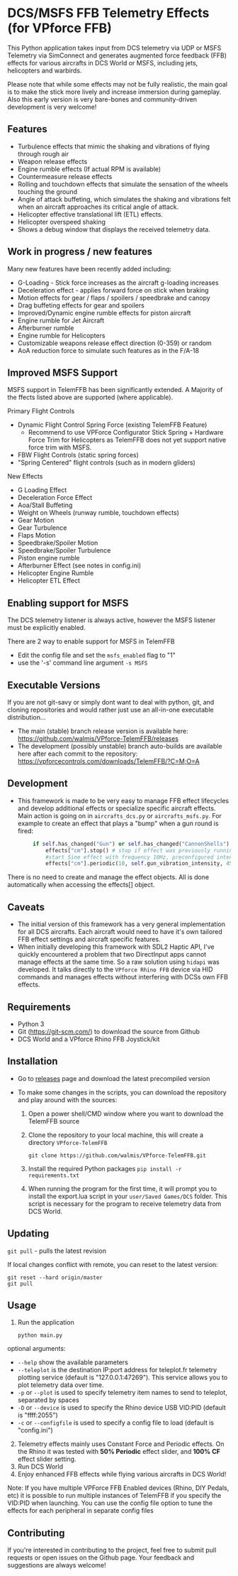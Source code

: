 
# DCS/MSFS FFB Telemetry Effects (for VPforce FFB)

This Python application takes input from DCS telemetry via UDP or MSFS Telemetry via SimConnect and generates augmented force feedback (FFB) effects for various aircrafts in DCS World or MSFS, including jets, helicopters and warbirds. 

Please note that while some effects may not be fully realistic, the main goal is to make the stick more lively and increase immersion during gameplay. 
Also this early version is very bare-bones and community-driven development is very welcome!

## Features
- Turbulence effects that mimic the shaking and vibrations of flying through rough air
- Weapon release effects
- Engine rumble effects (If actual RPM is available) 
- Countermeasure release effects
- Rolling and touchdown effects that simulate the sensation of the wheels touching the ground
- Angle of attack buffeting, which simulates the shaking and vibrations felt when an aircraft approaches its critical angle of attack.
- Helicopter effective translational lift (ETL) effects.
- Helicopter overspeed shaking
- Shows a debug window that displays the received telemetry data.
## Work in progress / new features

Many new features have been recently added including:

- G-Loading - Stick force increases as the aircraft g-loading increases
- Deceleration effect - applies forward force on stick when braking
- Motion effects for gear / flaps / spoilers / speedbrake and canopy
- Drag buffeting effects for gear and spoilers
- Improved/Dynamic engine rumble effects for piston aircraft
- Engine rumble for Jet Aircraft
- Afterburner rumble
- Engine rumble for Helicopters
- Customizable weapons release effect direction (0-359) or random
- AoA reduction force to simulate such features as in the F/A-18
## Improved MSFS Support

MSFS support in TelemFFB has been significantly extended.  A Majority of the ffects listed above are supported (where applicable).

Primary Flight Controls
- Dynamic Flight Control Spring Force (existing TelemFFB Feature)
  - Recommend to use VPForce Configurator Stick Spring + Hardware Force Trim for Helicopters as TelemFFB
does not yet support native force trim with MSFS.
- FBW Flight Controls (static spring forces)
- "Spring Centered" flight controls (such as in modern gliders)

  
New Effects
 - G Loading Effect
 - Deceleration Force Effect
 - Aoa/Stall Buffeting
 - Weight on Wheels (runway rumble, touchdown effects)
 - Gear Motion
 - Gear Turbulence
 - Flaps Motion
 - Speedbrake/Spoiler Motion
 - Speedbrake/Spoiler Turbulence
 - Piston engine rumble
 - Afterburner Effect (see notes in config.ini)
 - Helicopter Engine Rumble
 - Helicopter ETL Effect

## Enabling support for MSFS

The DCS telemetry listener is always active, however the MSFS listener must be explicitly enabled.

There are 2 way to enable support for MSFS in TelemFFB
- Edit the config file and set the `msfs_enabled` flag to "1"
- use the '-s' command line argument `-s MSFS`
## Executable Versions
If you are not git-savy or simply dont want to deal with python, git, and cloning repositories and would rather just use an all-in-one executable distribution...

- The main (stable) branch release version is available here:   https://github.com/walmis/VPforce-TelemFFB/releases
- The development (possibly unstable) branch auto-builds are available here after each commit to the repository: https://vpforcecontrols.com/downloads/TelemFFB/?C=M;O=A
## Development

- This framework is made to be very easy to manage FFB effect lifecycles and develop additional effects or specialize specific aircraft effects.
Main action is going on in `aircrafts_dcs.py` or `aircrafts_msfs.py`. 
For example to create an effect that plays a "bump" when a gun round is fired:
```python
        if self.has_changed("Gun") or self.has_changed("CannonShells"): 
            effects["cm"].stop() # stop if effect was previously running
            #start Sine effect with frequency 10Hz, preconfigured intensity, 45 deg angle and total duration of 50ms
            effects["cm"].periodic(10, self.gun_vibration_intensity, 45, duration=50).start()
```
There is no need to create and manage the effect objects. All is done automatically when accessing the effects[] object.

## Caveats

- The initial version of this framework has a very general implementation for all DCS aircrafts. Each aircraft would need to have it's own tailored FFB effect settings and aircraft specific features.
- When initially developing this framework with SDL2 Haptic API, I've quickly encountered a problem that two DirectInput apps cannot manage effects at the same time. So a raw solution using `hidapi` was developed. It talks directly to the `VPforce Rhino FFB` device via HID commands and manages effects without interfering with DCSs own FFB effects.

## Requirements
- Python 3
- Git (https://git-scm.com/) to download the source from Github
- DCS World and a VPforce Rhino FFB Joystick/kit

## Installation

* Go to [releases](https://github.com/walmis/VPforce-TelemFFB/releases) page and download the latest precompiled version

* To make some changes in the scripts, you can download the repository and play around with the sources:

	1. Open a power shell/CMD window where you want to download the TelemFFB source
	2. Clone the repository to your local machine, this will create a directory `VPforce-TelemFFB`
	
		`git clone https://github.com/walmis/VPforce-TelemFFB.git`

	3. Install the required Python packages	`pip install -r requirements.txt`

	4. When running the program for the first time, it will prompt you to install the export.lua script in your `user/Saved Games/DCS` folder. This script is necessary for the program to receive telemetry data from DCS World.

## Updating
`git pull` - pulls the latest revision

If local changes conflict with remote, you can reset to the latest version:

```
git reset --hard origin/master
git pull
```

## Usage
1. Run the application

	`python main.py`

optional arguments: 
- `--help` show the available parameters
- `--teleplot` is the destination IP:port address for teleplot.fr telemetry plotting service (default is "127.0.0.1:47269"). This service allows you to plot telemetry data over time.
- `-p` or `--plot` is used to specify telemetry item names to send to teleplot, separated by spaces
- `-D` or `--device` is used to specify the Rhino device USB VID:PID (default is "ffff:2055")
- `-c` or `--configfile` is used to specify a config file to load (default is "config.ini")

2. Telemetry effects mainly uses Constant Force and Periodic effects. On the Rhino it was tested with **50% Periodic** effect slider, and **100% CF** effect slider setting.
3. Run DCS World
4. Enjoy enhanced FFB effects while flying various aircrafts in DCS World!

Note: If you have multiple VPForce FFB Enabled devices (Rhino, DIY Pedals, etc) it is possible to run multiple instances of TelemFFB if you specify the VID:PID when launching.  You can use the config file option to tune the effects for each peripheral in separate config files

## Contributing
If you're interested in contributing to the project, feel free to submit pull requests or open issues on the Github page. Your feedback and suggestions are always welcome!
